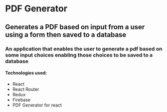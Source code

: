 # PDF Generator
## Generates a PDF based on input from a user using a form then saved to a database

### An application that enables the user to generate a pdf based on some input choices enabling those choices to be saved to a database
#### Technologies used:

  - React
  - React Router
  - Redux
  - Firebase
  - PDF Generator for react
